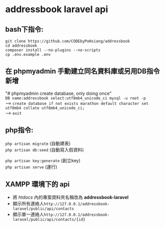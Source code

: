 # addressbook laravel api

## bash下指令:<br/>
`git clone https://github.com/CODEbyPoHsiang/addressbook`<br/> 
`cd addressbook`<br/> 
`composer install --no-plugins --no-scripts`<br/>
`cp .env.example .env`<br/>


## 在 phpmyadmin 手動建立同名資料庫或另用DB指令新增<br/>
"# phpmyadmin create database, only doing once" <br/>
`DB name:addressbook select:utf8mb4_unicode_ci mysql -u root -p` <br/>
--> `create database if not exists marathon default character set utf8mb4 collate utf8mb4_unicode_ci;` <br/>
--> `exit`<br/>

## php指令:<br/>
`php artisan migrate` (自動建表)<br/> 
`php artisan db:seed` (自動寫入假資料)<br/>

`php artisan key:generate` (創立key) <br/>
`php artisan serve` (運行)<br/>

## XAMPP 環境下的 api
- 將 *htdocs* 內的專案資料夾名稱改為 **addressbook-laravel**
- 顯示所有連絡人`http://127.0.0.1/addressbook-laravel/public/api/contacts`
- 顯示單一連絡人`http://127.0.0.1/addressbook-laravel/public/api/contacts/{id}`
